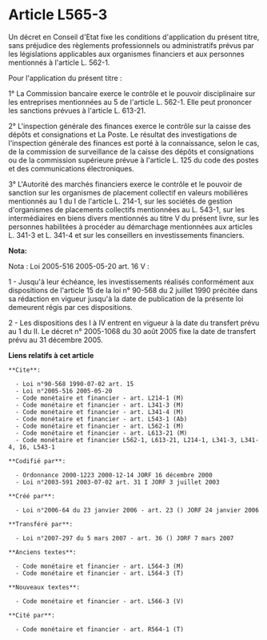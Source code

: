 # Article L565-3

Un décret en Conseil d'Etat fixe les conditions d'application du présent titre, sans préjudice des règlements professionnels
ou administratifs prévus par les législations applicables aux organismes financiers et aux personnes mentionnés à l'article
L. 562-1.

Pour l'application du présent titre :

1° La Commission bancaire exerce le contrôle et le pouvoir disciplinaire sur les entreprises mentionnées au 5 de l'article L.
562-1. Elle peut prononcer les sanctions prévues à l'article L. 613-21.

2° L'inspection générale des finances exerce le contrôle sur la caisse des dépôts et consignations et La Poste. Le résultat
des investigations de l'inspection générale des finances est porté à la connaissance, selon le cas, de la commission de
surveillance de la caisse des dépôts et consignations ou de la commission supérieure prévue à l'article L. 125 du code des
postes et des communications électroniques.

3° L'Autorité des marchés financiers exerce le contrôle et le pouvoir de sanction sur les organismes de placement collectif
en valeurs mobilières mentionnés au 1 du I de l'article L. 214-1, sur les sociétés de gestion d'organismes de placements
collectifs mentionnées au L. 543-1, sur les intermédiaires en biens divers mentionnés au titre V du présent livre, sur les
personnes habilitées à procéder au démarchage mentionnées aux articles L. 341-3 et L. 341-4 et sur les conseillers en
investissements financiers.

**Nota:**

Nota : Loi 2005-516 2005-05-20 art. 16 V :

1 - Jusqu'à leur échéance, les investissements réalisés conformément aux dispositions de l'article 15 de la loi n° 90-568 du
2 juillet 1990 précitée dans sa rédaction en vigueur jusqu'à la date de publication de la présente loi demeurent régis par
ces dispositions.

2 - Les dispositions des I à IV entrent en vigueur à la date du transfert prévu au 1 du II. Le décret n° 2005-1068 du 30 août
2005 fixe la date de transfert prévu au 31 décembre 2005.

**Liens relatifs à cet article**

	**Cite**:

	  - Loi n°90-568 1990-07-02 art. 15
	  - Loi n°2005-516 2005-05-20
	  - Code monétaire et financier - art. L214-1 (M)
	  - Code monétaire et financier - art. L341-3 (M)
	  - Code monétaire et financier - art. L341-4 (M)
	  - Code monétaire et financier - art. L543-1 (Ab)
	  - Code monétaire et financier - art. L562-1 (M)
	  - Code monétaire et financier - art. L613-21 (M)
	  - Code monétaire et financier L562-1, L613-21, L214-1, L341-3, L341-4, 16, L543-1

	**Codifié par**:

	  - Ordonnance 2000-1223 2000-12-14 JORF 16 décembre 2000
	  - Loi n°2003-591 2003-07-02 art. 31 I JORF 3 juillet 2003

	**Créé par**:

	  - Loi n°2006-64 du 23 janvier 2006 - art. 23 () JORF 24 janvier 2006

	**Transféré par**:

	  - Loi n°2007-297 du 5 mars 2007 - art. 36 () JORF 7 mars 2007

	**Anciens textes**:

	  - Code monétaire et financier - art. L564-3 (M)
	  - Code monétaire et financier - art. L564-3 (T)

	**Nouveaux textes**:

	  - Code monétaire et financier - art. L566-3 (V)

	**Cité par**:

	  - Code monétaire et financier - art. R564-1 (T)
